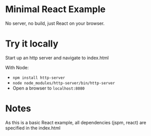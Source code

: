 # Minimal React Example

No server, no build, just React on your browser.

# Try it locally

Start up an http server and navigate to index.html

With Node:
- `npm install http-server`
- `node node_modules/http-server/bin/http-server`
- Open a browser to `localhost:8080`

# Notes

As this is a basic React example, all dependencies (jspm, react) are specified in the index.html
